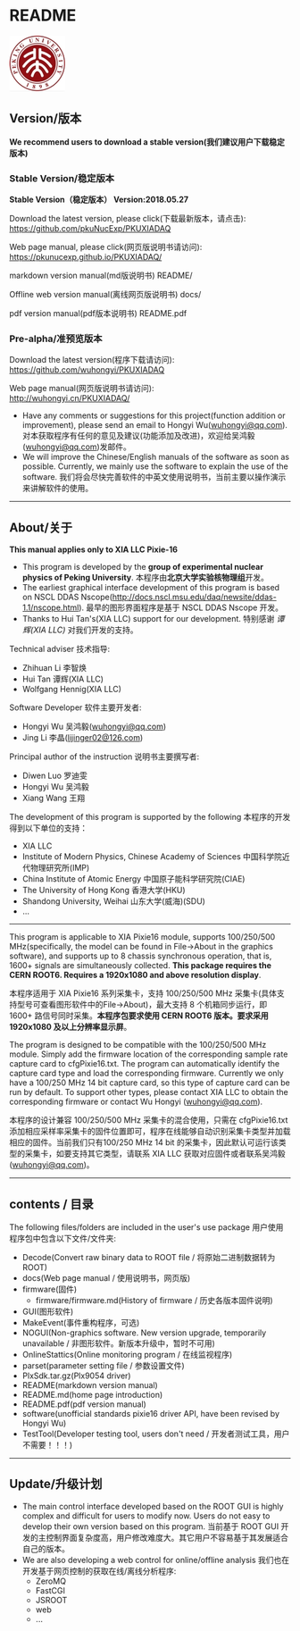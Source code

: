 <!-- README.md --- 
;; 
;; Description: 
;; Author: Hongyi Wu(吴鸿毅)
;; Email: wuhongyi@qq.com 
;; Created: 六 6月 18 13:37:42 2016 (+0800)
;; Last-Updated: 五 10月 12 10:47:22 2018 (+0800)
;;           By: Hongyi Wu(吴鸿毅)
;;     Update #: 100
;; URL: http://wuhongyi.cn -->

# README

<!-- toc -->

![PKU logo](pkulogo100.jpg)

## Version/版本

**We recommend users to download a stable version(我们建议用户下载稳定版本)**

### Stable Version/稳定版本

**Stable Version（稳定版本） Version:2018.05.27**  

Download the latest version, please click(下载最新版本，请点击):  
https://github.com/pkuNucExp/PKUXIADAQ

Web page manual, please click(网页版说明书请访问):  
https://pkunucexp.github.io/PKUXIADAQ/

markdown version manual(md版说明书)  README/  

Offline web version manual(离线网页版说明书)  docs/  

pdf version manual(pdf版本说明书)  README.pdf  


### Pre-alpha/准预览版本

Download the latest version(程序下载请访问):  
https://github.com/wuhongyi/PKUXIADAQ

Web page manual(网页版说明书请访问):  
http://wuhongyi.cn/PKUXIADAQ/



- Have any comments or suggestions for this project(function addition or improvement), please send an email to Hongyi Wu(wuhongyi@qq.com). 对本获取程序有任何的意见及建议(功能添加及改进)，欢迎给吴鸿毅(wuhongyi@qq.com)发邮件。
- We will improve the Chinese/English manuals of the software as soon as possible. Currently, we mainly use the software to explain the use of the software. 我们将会尽快完善软件的中英文使用说明书，当前主要以操作演示来讲解软件的使用。


----

## About/关于

**This manual applies only to XIA LLC Pixie-16**

- This program is developed by the **group of experimental nuclear physics of Peking University**.  本程序由**北京大学实验核物理组**开发。
- The earliest graphical interface development of this program is based on NSCL DDAS Nscope(http://docs.nscl.msu.edu/daq/newsite/ddas-1.1/nscope.html).  最早的图形界面程序是基于 NSCL DDAS Nscope 开发。
- Thanks to Hui Tan's(XIA LLC) support for our development.  特别感谢 *谭辉(XIA LLC)* 对我们开发的支持。


Technical adviser 技术指导:
- Zhihuan Li  李智焕
- Hui Tan  谭辉(XIA LLC)
- Wolfgang Hennig(XIA LLC)

Software Developer 软件主要开发者:
- Hongyi Wu 吴鸿毅(wuhongyi@qq.com)
- Jing Li 李晶(lijinger02@126.com)

Principal author of the instruction 说明书主要撰写者:
- Diwen Luo 罗迪雯
- Hongyi Wu 吴鸿毅
- Xiang Wang 王翔


The development of this program is supported by the following 本程序的开发得到以下单位的支持：
- XIA LLC
- Institute of Modern Physics, Chinese Academy of Sciences 中国科学院近代物理研究所(IMP)
- China Institute of Atomic Energy 中国原子能科学研究院(CIAE)
- The University of Hong Kong  香港大学(HKU)
- Shandong University, Weihai 山东大学(威海)(SDU)
- ...

----

This program is applicable to XIA Pixie16 module, supports 100/250/500 MHz(specifically, the model can be found in File->About in the graphics software), and supports up to 8 chassis synchronous operation, that is, 1600+ signals are simultaneously collected. **This package requires the CERN ROOT6. Requires a 1920x1080 and above resolution display**.

本程序适用于 XIA Pixie16 系列采集卡，支持 100/250/500 MHz 采集卡(具体支持型号可查看图形软件中的File->About)，最大支持 8 个机箱同步运行，即 1600+ 路信号同时采集。**本程序包要求使用 CERN ROOT6 版本。要求采用 1920x1080 及以上分辨率显示屏**。

The program is designed to be compatible with the 100/250/500 MHz module. Simply add the firmware location of the corresponding sample rate capture card to cfgPixie16.txt. The program can automatically identify the capture card type and load the corresponding firmware. Currently we only have a 100/250 MHz 14 bit capture card, so this type of capture card can be run by default. To support other types, please contact XIA LLC to obtain the corresponding firmware or contact Wu Hongyi (wuhongyi@qq.com).

本程序的设计兼容 100/250/500 MHz 采集卡的混合使用，只需在 cfgPixie16.txt 添加相应采样率采集卡的固件位置即可，程序在线能够自动识别采集卡类型并加载相应的固件。当前我们只有100/250 MHz 14 bit 的采集卡，因此默认可运行该类型的采集卡，如要支持其它类型，请联系 XIA LLC 获取对应固件或者联系吴鸿毅(wuhongyi@qq.com)。


----

## contents / 目录

The following files/folders are included in the user's use package 用户使用程序包中包含以下文件/文件夹:

- Decode(Convert raw binary data to ROOT file / 将原始二进制数据转为 ROOT)
- docs(Web page manual / 使用说明书，网页版)
- firmware(固件)
	- firmware/firmware.md(History of firmware / 历史各版本固件说明)
- GUI(图形软件)
- MakeEvent(事件重构程序，可选)
- NOGUI(Non-graphics software. New version upgrade, temporarily unavailable / 非图形软件。新版本升级中，暂时不可用)
- OnlineStattics(Online monitoring program / 在线监视程序)
- parset(parameter setting file / 参数设置文件)
- PlxSdk.tar.gz(Plx9054 driver)
- README(markdown version manual)
- README.md(home page introduction)
- README.pdf(pdf version manual)
- software(unofficial standards pixie16 driver API, have been revised by Hongyi Wu)
- TestTool(Developer testing tool, users don't need / 开发者测试工具，用户不需要！！！)

----

## Update/升级计划

- The main control interface developed based on the ROOT GUI is highly complex and difficult for users to modify now. Users do not easy to develop their own version based on this program. 当前基于 ROOT GUI 开发的主控制界面复杂度高，用户修改难度大。其它用户不容易基于其发展适合自己的版本。
- We are also developing a web control for online/offline analysis 我们也在开发基于网页控制的获取在线/离线分析程序:
	- ZeroMQ
	- FastCGI
	- JSROOT
	- web
	- ...


<!-- README.md ends here -->
